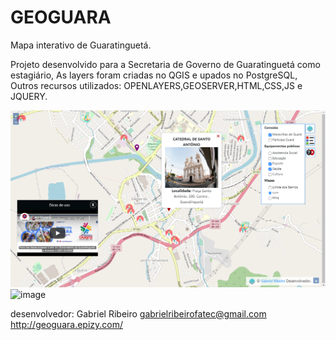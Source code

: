 # GEOGUARA
Mapa interativo de Guaratinguetá.

Projeto desenvolvido para a Secretaria de Governo de Guaratinguetá como estagiário,
As layers foram criadas no QGIS e upados no PostgreSQL, 
Outros recursos utilizados: OPENLAYERS,GEOSERVER,HTML,CSS,JS e JQUERY.


![image](geoguara.png)
![image](geoguara1.png)



desenvolvedor: Gabriel Ribeiro
gabrielribeirofatec@gmail.com
http://geoguara.epizy.com/


 
